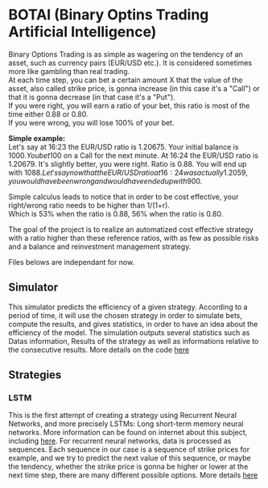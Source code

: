 # BOTAI (Binary Optins Trading Artificial Intelligence)
Binary Options Trading is as simple as wagering on the tendency of an asset, such as currency pairs (EUR/USD etc.). It is considered sometimes more like gambling than real trading.  
At each time step, you can bet a certain amount X that the value of the asset, also called strike price, is gonna increase (in this case it's a "Call") or that it is gonna decrease (in that case it's a "Put").  
If you were right, you will earn a ratio of your bet, this ratio is most of the time either 0.88 or 0.80.  
If you were wrong, you will lose 100% of your bet.  

**Simple example:**  
Let's say at 16:23 the EUR/USD ratio is 1.20675. Your initial balance is 1000$. You bet 100$ on a Call for the next minute. At 16:24 the EUR/USD ratio is 1.20679. It's slightly better, you were right. Ratio is 0.88. You will end up with 1088$. Let's say now that the EUR/USD ratio at 16:24 was actually 1.2059, you would have been wrong and would have ended up with 900$.  

Simple calculus leads to notice that in order to be cost effective, your right/wrong ratio needs to be higher than 1/(1+r).  
Which is 53% when the ratio is 0.88, 56% when the ratio is 0.80.  

The goal of the project is to realize an automatized cost effective strategy with a ratio higher than these reference ratios, with as few as possible risks and a balance and reinvestment management strategy.

Files belows are independant for now.  

## Simulator
This simulator predicts the efficiency of a given strategy. According to a period of time, it will use the chosen strategy in order to simulate bets, compute the results, and gives statistics, in order to have an idea about the efficiency of the model.
The simulation outputs several statistics such as Datas information, Results of the strategy as well as informations relative to the consecutive results.
More details on the code [here](../../tree/master/Simulator)

## Strategies

### LSTM
This is the first attempt of creating a strategy using Recurrent Neural Networks, and more precisely LSTMs: Long short-term memory neural networks.
More information can be found on internet about this subject, including [here](http://colah.github.io/posts/2015-08-Understanding-LSTMs/).
For recurrent neural networks, data is processed as sequences. Each sequence in our case is a sequence of strike prices for example, and we try to predict the next value of this sequence, or maybe the tendency, whether the strike price is gonna be higher or lower at the next time step, there are many different possible options.
More details [here](../../tree/master/LSTM)
